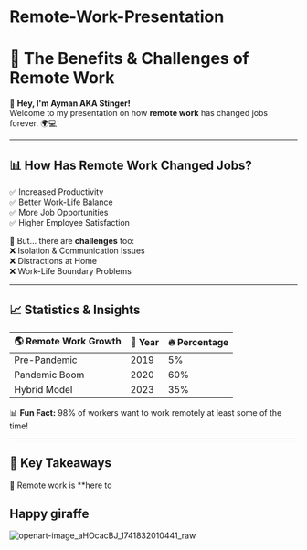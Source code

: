 # Remote-Work-Presentation

# 🚀 The Benefits & Challenges of Remote Work  

👋 **Hey, I'm Ayman AKA Stinger!**  
Welcome to my presentation on how **remote work** has changed jobs forever. 🌍💻  

---

## 📊 How Has Remote Work Changed Jobs?  
✅ Increased Productivity  
✅ Better Work-Life Balance  
✅ More Job Opportunities  
✅ Higher Employee Satisfaction  

🚨 But... there are **challenges** too:  
❌ Isolation & Communication Issues  
❌ Distractions at Home  
❌ Work-Life Boundary Problems  

---

## 📈 Statistics & Insights  

| 🌎 Remote Work Growth | 📅 Year | 🔥 Percentage |
|-----------------|------|------------|
| Pre-Pandemic | 2019 | 5% |
| Pandemic Boom | 2020 | 60% |
| Hybrid Model | 2023 | 35% |

📊 **Fun Fact:** 98% of workers want to work remotely at least some of the time!  

---

## 🎯 Key Takeaways  
🔹 Remote work is **here to





## Happy giraffe

![openart-image_aHOcacBJ_1741832010441_raw](https://github.com/user-attachments/assets/a145b0b8-81b4-40e1-8682-592b563bd573)




